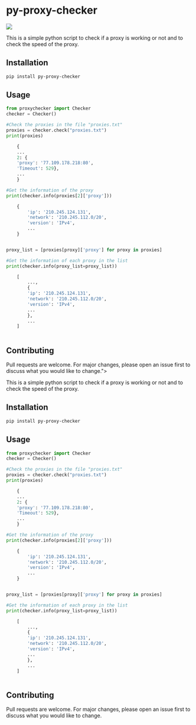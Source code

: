 # py-proxy-checker
<img src="https://img.shields.io/pypi/dm/py-proxy-checker?logo=pypi&logoColor=white">

This is a simple python script to check if a proxy is working or not and to check the speed of the proxy.

## Installation

```bash
pip install py-proxy-checker
```

## Usage

```python
from proxychecker import Checker
checker = Checker()

#Check the proxies in the file "proxies.txt"
proxies = checker.check("proxies.txt")
print(proxies)

    {
    ...
    2: {
    'proxy': '77.109.178.218:80',
    'Timeout': 529},
    ...
    }

#Get the information of the proxy
print(checker.info(proxies[2]['proxy']))

    {
        'ip': '210.245.124.131',
        'network': '210.245.112.0/20',
        'version': 'IPv4',
        ...
    }


proxy_list = [proxies[proxy]['proxy'] for proxy in proxies]

#Get the information of each proxy in the list
print(checker.info(proxy_list=proxy_list))

    [
        ...,
        {
        'ip': '210.245.124.131',
        'network': '210.245.112.0/20',
        'version': 'IPv4',
        ...
        },
        ...
    ]
    
```

## Contributing

Pull requests are welcome. For major changes, please open an issue first to discuss what you would like to change.">


This is a simple python script to check if a proxy is working or not and to check the speed of the proxy.

## Installation

```bash
pip install py-proxy-checker
```

## Usage

```python
from proxychecker import Checker
checker = Checker()

#Check the proxies in the file "proxies.txt"
proxies = checker.check("proxies.txt")
print(proxies)

    {
    ...
    2: {
    'proxy': '77.109.178.218:80',
    'Timeout': 529},
    ...
    }

#Get the information of the proxy
print(checker.info(proxies[2]['proxy']))

    {
        'ip': '210.245.124.131',
        'network': '210.245.112.0/20',
        'version': 'IPv4',
        ...
    }


proxy_list = [proxies[proxy]['proxy'] for proxy in proxies]

#Get the information of each proxy in the list
print(checker.info(proxy_list=proxy_list))

    [
        ...,
        {
        'ip': '210.245.124.131',
        'network': '210.245.112.0/20',
        'version': 'IPv4',
        ...
        },
        ...
    ]
    
```

## Contributing

Pull requests are welcome. For major changes, please open an issue first to discuss what you would like to change.

